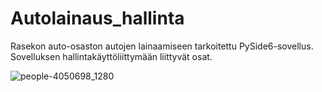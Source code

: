 # Autolainaus_hallinta
Rasekon auto-osaston autojen lainaamiseen tarkoitettu PySide6-sovellus. Sovelluksen hallintakäyttöliittymään liittyvät osat.

![people-4050698_1280](https://github.com/user-attachments/assets/f2c8373c-14ce-4874-bed8-609eff73a3f8)
